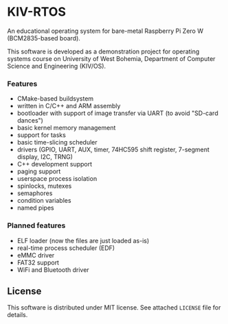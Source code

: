 # KIV-RTOS
An educational operating system for bare-metal Raspberry Pi Zero W (BCM2835-based board).

This software is developed as a demonstration project for operating systems course on University of West Bohemia, Department of Computer Science and Engineering (KIV/OS).

### Features
- CMake-based buildsystem
- written in C/C++ and ARM assembly
- bootloader with support of image transfer via UART (to avoid "SD-card dances")
- basic kernel memory management
- support for tasks
- basic time-slicing scheduler
- drivers (GPIO, UART, AUX, timer, 74HC595 shift register, 7-segment display, I2C, TRNG)
- C++ development support
- paging support
- userspace process isolation
- spinlocks, mutexes
- semaphores
- condition variables
- named pipes

### Planned features
- ELF loader (now the files are just loaded as-is)
- real-time process scheduler (EDF)
- eMMC driver
- FAT32 support
- WiFi and Bluetooth driver

## License

This software is distributed under MIT license. See attached `LICENSE` file for details.
